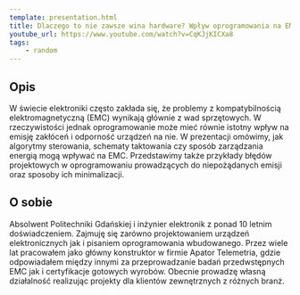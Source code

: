 ```yaml
---
template: presentation.html
title: Dlaczego to nie zawsze wina hardware? Wpływ oprogramowania na EMC.
youtube_url: https://www.youtube.com/watch?v=CqKJjKICXa8
tags:
    - random
---
```


## Opis

W świecie elektroniki często zakłada się, że problemy z kompatybilnością elektromagnetyczną (EMC) wynikają głównie z wad sprzętowych. W rzeczywistości jednak oprogramowanie może mieć równie istotny wpływ na emisję zakłóceń i odporność urządzeń na nie. W prezentacji omówimy, jak algorytmy sterowania, schematy taktowania czy sposób zarządzania energią mogą wpływać na EMC. Przedstawimy także przykłady błędów projektowych w oprogramowaniu prowadzących do niepożądanych emisji oraz sposoby ich minimalizacji.

## O sobie
Absolwent Politechniki Gdańskiej i inżynier elektronik z ponad 10 letnim doświadczeniem. Zajmuję się zarówno projektowaniem urządzeń elektronicznych jak i pisaniem oprogramowania wbudowanego. Przez wiele lat pracowałem jako główny konstruktor w firmie Apator Telemetria, gdzie odpowiadałem między innymi za przeprowadzanie badań przedwstępnych EMC jak i certyfikacje gotowych wyrobów. Obecnie prowadzę własną działalność realizując projekty dla klientów zewnętrznych z różnych branż.

